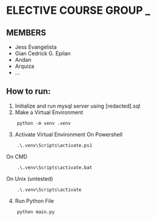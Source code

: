 # ELECTIVE COURSE GROUP _

## MEMBERS
* Jess Evangelista
* Gian Cedrick G. Epilan
* Andan
* Arquiza
* ...

## How to run:
1. Initialize and run mysql server using [redacted].sql 
2. Make a Virtual Environment
```
    python -m venv .venv
```
3. Activate Virtual Environment
On Powershell
```
    .\.venv\Scripts\activate.ps1
```
On CMD
```
    .\.venv\Scripts\activate.bat
```
On Unix (untested)
```
    .\.venv\Scripts\activate
```
4. Run Python File
```
    python main.py
```


